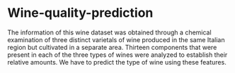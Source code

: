 # Wine-quality-prediction
The information of this wine dataset was obtained through a chemical examination of three distinct varietals of wine produced in the same Italian region but cultivated in a separate area. Thirteen components that were present in each of the three types of wines were analyzed to establish their relative amounts. We have to predict the type of wine using these features.
